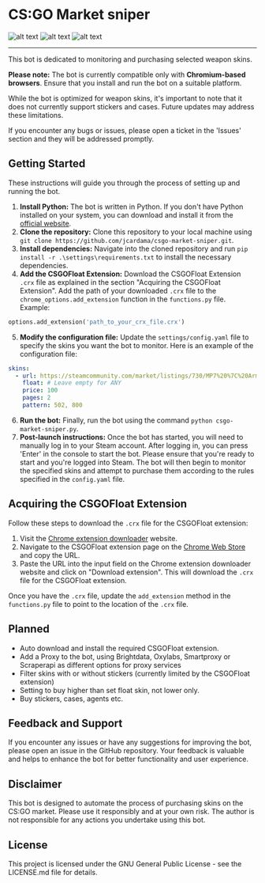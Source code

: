 
# CS:GO Market sniper

![alt text](https://img.shields.io/github/last-commit/jcardama/csgo-market-sniper?style=for-the-badge) ![alt text](https://img.shields.io/github/commit-activity/m/jcardama/csgo-market-sniper?style=for-the-badge) ![alt text](https://img.shields.io/github/languages/top/jcardama/csgo-market-sniper?style=for-the-badge)
***

This bot is dedicated to monitoring and purchasing selected weapon skins.

**Please note:** The bot is currently compatible only with **Chromium-based browsers**. Ensure that you install and run the bot on a suitable platform.

While the bot is optimized for weapon skins, it's important to note that it does not currently support stickers and cases. Future updates may address these limitations.

If you encounter any bugs or issues, please open a ticket in the 'Issues' section and they will be addressed promptly.

## Getting Started

These instructions will guide you through the process of setting up and running the bot.
1. **Install Python:** The bot is written in Python. If you don't have Python installed on your system, you can download and install it from the [official website](https://www.python.org/downloads/).
2. **Clone the repository:** Clone this repository to your local machine using `git clone https://github.com/jcardama/csgo-market-sniper.git`.
3. **Install dependencies:** Navigate into the cloned repository and run `pip install -r .\settings\requirements.txt` to install the necessary dependencies.
4. **Add the CSGOFloat Extension:** Download the CSGOFloat Extension `.crx` file as explained in the section "Acquiring the CSGOFloat Extension". Add the path of your downloaded `.crx` file to the `chrome_options.add_extension` function in the `functions.py` file. Example:
```python
options.add_extension('path_to_your_crx_file.crx')
```
5. **Modify the configuration file:** Update the `settings/config.yaml` file to specify the skins you want the bot to monitor. Here is an example of the configuration file:
```yaml
skins:
  - url: https://steamcommunity.com/market/listings/730/MP7%20%7C%20Army%20Recon%20%28Field-Tested%29
    float: # Leave empty for ANY
    price: 100
    pages: 2
    pattern: 502, 800
```
6. **Run the bot:** Finally, run the bot using the command `python csgo-market-sniper.py`.
7. **Post-launch instructions:** Once the bot has started, you will need to manually log in to your Steam account. After logging in, you can press 'Enter' in the console to start the bot. Please ensure that you're ready to start and you're logged into Steam. The bot will then begin to monitor the specified skins and attempt to purchase them according to the rules specified in the `config.yaml` file.

## Acquiring the CSGOFloat Extension

Follow these steps to download the `.crx` file for the CSGOFloat extension:

1. Visit the [Chrome extension downloader](https://chrome-extension-downloader.com/) website.
2. Navigate to the CSGOFloat extension page on the [Chrome Web Store](https://chrome.google.com/webstore/detail/csgofloat-market-checker/jjicbefpemnphinccgikpdaagjebbnhg?hl=en) and copy the URL.
3. Paste the URL into the input field on the Chrome extension downloader website and click on "Download extension". This will download the `.crx` file for the CSGOFloat extension.

Once you have the `.crx` file, update the `add_extension` method in the `functions.py` file to point to the location of the `.crx` file.

## Planned

- Auto download and install the required CSGOFloat extension.
- Add a Proxy to the bot, using Brightdata, Oxylabs, Smartproxy or Scraperapi as different options for proxy services
- Filter skins with or without stickers (currently limited by the CSGOFloat extension)
- Setting to buy higher than set float skin, not lower only.
- Buy stickers, cases, agents etc.

## Feedback and Support

If you encounter any issues or have any suggestions for improving the bot, please open an issue in the GitHub repository. Your feedback is valuable and helps to enhance the bot for better functionality and user experience.

## Disclaimer

This bot is designed to automate the process of purchasing skins on the CS:GO market. Please use it responsibly and at your own risk. The author is not responsible for any actions you undertake using this bot.

## License

This project is licensed under the GNU General Public License - see the LICENSE.md file for details.
